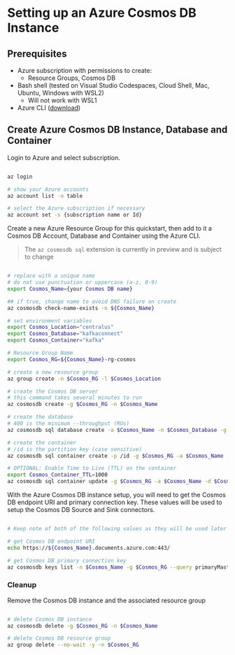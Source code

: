 # Setting up an Azure Cosmos DB Instance

## Prerequisites

- Azure subscription with permissions to create:
  - Resource Groups, Cosmos DB
- Bash shell (tested on Visual Studio Codespaces, Cloud Shell, Mac, Ubuntu, Windows with WSL2)
  - Will not work with WSL1
- Azure CLI ([download](https://docs.microsoft.com/en-us/cli/azure/install-azure-cli?view=azure-cli-latest))

## Create Azure Cosmos DB Instance, Database and Container

Login to Azure and select subscription.

```bash

az login

# show your Azure accounts
az account list -o table

# select the Azure subscription if necessary
az account set -s {subscription name or Id}

```

Create a new Azure Resource Group for this quickstart, then add to it a Cosmos DB Account, Database and Container using the Azure CLI.

> The `az cosmosdb sql` extension is currently in preview and is subject to change

```bash

# replace with a unique name
# do not use punctuation or uppercase (a-z, 0-9)
export Cosmos_Name={your Cosmos DB name}

## if true, change name to avoid DNS failure on create
az cosmosdb check-name-exists -n ${Cosmos_Name}

# set environment variables
export Cosmos_Location="centralus"
export Cosmos_Database="kafkaconnect"
export Cosmos_Container="kafka"

# Resource Group Name
export Cosmos_RG=${Cosmos_Name}-rg-cosmos

# create a new resource group
az group create -n $Cosmos_RG -l $Cosmos_Location

# create the Cosmos DB server
# this command takes several minutes to run
az cosmosdb create -g $Cosmos_RG -n $Cosmos_Name

# create the database
# 400 is the minimum --throughput (RUs)
az cosmosdb sql database create -a $Cosmos_Name -n $Cosmos_Database -g $Cosmos_RG --throughput 400

# create the container
# /id is the partition key (case sensitive)
az cosmosdb sql container create -p /id -g $Cosmos_RG -a $Cosmos_Name -d $Cosmos_Database -n $Cosmos_Container

# OPTIONAL: Enable Time to Live (TTL) on the container
export Cosmos_Container_TTL=1000
az cosmosdb sql container update -g $Cosmos_RG -a $Cosmos_Name -d $Cosmos_Database -n $Cosmos_Container --ttl=$Cosmos_Container_TTL

```

With the Azure Cosmos DB instance setup, you will need to get the Cosmos DB endpoint URI and primary connection key. These values will be used to setup the Cosmos DB Source and Sink connectors.

```bash

# Keep note of both of the following values as they will be used later

# get Cosmos DB endpoint URI
echo https://${Cosmos_Name}.documents.azure.com:443/

# get Cosmos DB primary connection key
az cosmosdb keys list -n $Cosmos_Name -g $Cosmos_RG --query primaryMasterKey -o tsv

```

### Cleanup

Remove the Cosmos DB instance and the associated resource group

```bash

# delete Cosmos DB instance
az cosmosdb delete -g $Cosmos_RG -n $Cosmos_Name

# delete Cosmos DB resource group
az group delete --no-wait -y -n $Cosmos_RG

```
